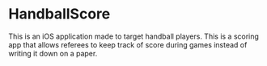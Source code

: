 # HandballScore

This is an iOS application made to target handball players. This is a scoring app that allows referees to keep track of score during games instead of writing it down on a paper.
